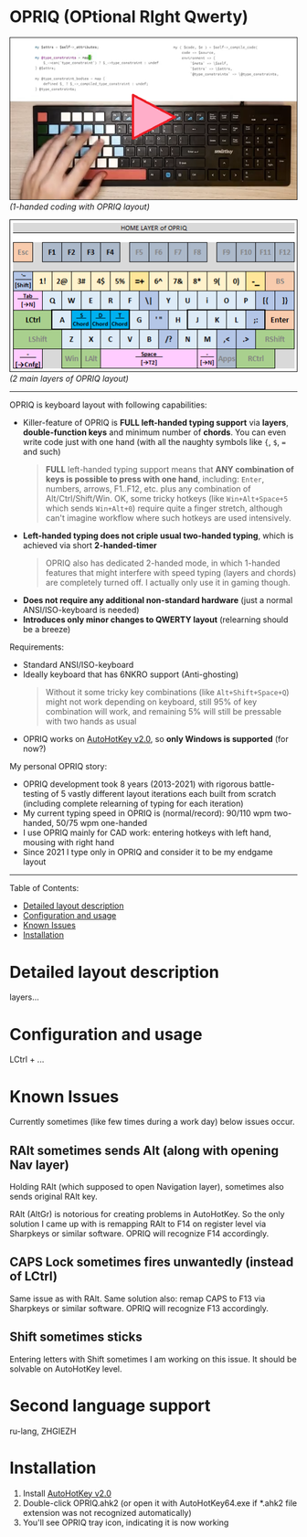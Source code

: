 
<!-- Intro ‾‾‾‾‾‾‾‾‾‾‾‾‾‾‾‾‾‾‾‾‾‾‾‾‾‾‾‾‾‾‾‾‾‾‾‾‾‾‾‾‾‾‾‾‾‾‾‾‾‾‾‾‾‾‾‾‾‾‾‾‾‾‾‾‾‾‾‾\ {{{1 -->

# OPRIQ (OPtional RIght Qwerty)

[![OPRIQ 1-handed coding](https://github.com/rmnavr/opriq/blob/main/Docs/1h_coding.png?raw=true)](https://ravrlab.ru/csblog/opriq/files/opriq_coding.mp4)
*(1-handed coding with OPRIQ layout)*

![2 main layers of OPRIQ layout](https://github.com/rmnavr/opriq/blob/main/Docs/Intro.png?raw=true)
*(2 main layers of OPRIQ layout)*

---

OPRIQ is keyboard layout with following capabilities:
* Killer-feature of OPRIQ is **FULL left-handed typing support** via **layers**, **double-function keys** and minimum number of **chords**.
  You can even write code just with one hand (with all the naughty symbols like `{`, `$`, `=` and such)
  > **FULL** left-handed typing support means that **ANY combination of keys is possible to press with one hand**, including:
  > `Enter`, numbers, arrows, F1..F12, etc. plus any combination of Alt/Ctrl/Shift/Win.
  > OK, some tricky hotkeys (like `Win+Alt+Space+5` which sends `Win+Alt+0`) require quite a finger stretch,
  > although can't imagine workflow where such hotkeys are used intensively.
* **Left-handed typing does not criple usual two-handed typing**, which is achieved via short **2-handed-timer**
  > OPRIQ also has dedicated 2-handed mode, in which 1-handed features that might interfere with speed typing (layers and chords) are completely turned off.
  > I actually only use it in gaming though.
* **Does not require any additional non-standard hardware** (just a normal ANSI/ISO-keyboard is needed)
* **Introduces only minor changes to QWERTY layout** (relearning should be a breeze)

Requirements:
* Standard ANSI/ISO-keyboard 
* Ideally keyboard that has 6NKRO support (Anti-ghosting)
  > Without it some tricky key combinations (like `Alt+Shift+Space+Q`) might not work depending on keyboard,
  > still 95% of key combination will work, and remaining 5% will still be pressable with two hands as usual
* OPRIQ works on [AutoHotKey v2.0](https://www.autohotkey.com/), so **only Windows is supported** (for now?)

My personal OPRIQ story:
* OPRIQ development took 8 years (2013-2021) with rigorous battle-testing of 5 vastly different layout iterations each built from scratch
  (including complete relearning of typing for each iteration)
* My current typing speed in OPRIQ is (normal/record): 90/110 wpm two-handed, 50/75 wpm one-handed
* I use OPRIQ mainly for CAD work: entering hotkeys with left hand, mousing with right hand
* Since 2021 I type only in OPRIQ and consider it to be my endgame layout

<!-- __________________________________________________________________________/ }}}1 -->

---

Table of Contents:
- [Detailed layout description](#Detailed-layout-description)
- [Configuration and usage](#Configuration-and-usage)
- [Known Issues](#Known-Issues)
- [Installation](#Installation)

<!-- Description ‾‾‾‾‾‾‾‾‾‾‾‾‾‾‾‾‾‾‾‾‾‾‾‾‾‾‾‾‾‾‾‾‾‾‾‾‾‾‾‾‾‾‾‾‾‾‾‾‾‾‾‾‾‾‾‾‾‾‾‾‾‾\ {{{1 -->

# Detailed layout description

layers\...

<!-- __________________________________________________________________________/ }}}1 -->
<!-- Config ‾‾‾‾‾‾‾‾‾‾‾‾‾‾‾‾‾‾‾‾‾‾‾‾‾‾‾‾‾‾‾‾‾‾‾‾‾‾‾‾‾‾‾‾‾‾‾‾‾‾‾‾‾‾‾‾‾‾‾‾‾‾‾‾‾‾‾\ {{{1 -->

# Configuration and usage

LCtrl + ...

<!-- __________________________________________________________________________/ }}}1 -->
<!-- Issues ‾‾‾‾‾‾‾‾‾‾‾‾‾‾‾‾‾‾‾‾‾‾‾‾‾‾‾‾‾‾‾‾‾‾‾‾‾‾‾‾‾‾‾‾‾‾‾‾‾‾‾‾‾‾‾‾‾‾‾‾‾‾‾‾‾‾‾\ {{{1 -->

# Known Issues

Currently sometimes (like few times during a work day) below issues occur.

## RAlt sometimes sends Alt (along with opening Nav layer)

Holding RAlt (which supposed to open Navigation layer), sometimes also sends original RAlt key.

RAlt (AltGr) is notorious for creating problems in AutoHotKey.
So the only solution I came up with is remapping RAlt to F14 on register level via Sharpkeys or similar software.
OPRIQ will recognize F14 accordingly.

## CAPS Lock sometimes fires unwantedly (instead of LCtrl)

Same issue as with RAlt. Same solution also: remap CAPS to F13 via Sharpkeys or similar software.
OPRIQ will recognize F13 accordingly.

## Shift sometimes sticks

Entering letters with Shift sometimes 
I am working on this issue. It should be solvable on AutoHotKey level.

<!-- __________________________________________________________________________/ }}}1 -->
<!-- Second language support ‾‾‾‾‾‾‾‾‾‾‾‾‾‾‾‾‾‾‾‾‾‾‾‾‾‾‾‾‾‾‾‾‾‾‾‾‾‾‾‾‾‾‾‾‾‾‾‾‾‾\ {{{1 -->

# Second language support

ru-lang, ZHGIEZH

<!-- __________________________________________________________________________/ }}}1 -->
<!-- Install ‾‾‾‾‾‾‾‾‾‾‾‾‾‾‾‾‾‾‾‾‾‾‾‾‾‾‾‾‾‾‾‾‾‾‾‾‾‾‾‾‾‾‾‾‾‾‾‾‾‾‾‾‾‾‾‾‾‾‾‾‾‾‾‾‾‾\ {{{1 -->

# Installation

1. Install [AutoHotKey v2.0](https://www.autohotkey.com/)
2. Double-click OPRIQ.ahk2 (or open it with AutoHotKey64.exe if *.ahk2 file extension was not recognized automatically)
3. You'll see OPRIQ tray icon, indicating it is now working

<!-- __________________________________________________________________________/ }}}1 -->

